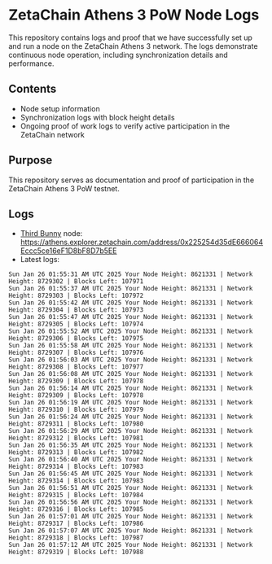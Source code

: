 # ZetaChain Athens 3 PoW Node Logs
This repository contains logs and proof that we have successfully set up and run a node on the ZetaChain Athens 3 network. The logs demonstrate continuous node operation, including synchronization details and performance.

## Contents
- Node setup information
- Synchronization logs with block height details
- Ongoing proof of work logs to verify active participation in the ZetaChain network

## Purpose
This repository serves as documentation and proof of participation in the ZetaChain Athens 3 PoW testnet.

## Logs

- [Third Bunny](https://thirdbunny.xyz/) node: https://athens.explorer.zetachain.com/address/0x225254d35dE666064Eccc5ce16eF1D8bF8D7b5EE
- Latest logs:
```
Sun Jan 26 01:55:31 AM UTC 2025 Your Node Height: 8621331 | Network Height: 8729302 | Blocks Left: 107971
Sun Jan 26 01:55:37 AM UTC 2025 Your Node Height: 8621331 | Network Height: 8729303 | Blocks Left: 107972
Sun Jan 26 01:55:42 AM UTC 2025 Your Node Height: 8621331 | Network Height: 8729304 | Blocks Left: 107973
Sun Jan 26 01:55:47 AM UTC 2025 Your Node Height: 8621331 | Network Height: 8729305 | Blocks Left: 107974
Sun Jan 26 01:55:52 AM UTC 2025 Your Node Height: 8621331 | Network Height: 8729306 | Blocks Left: 107975
Sun Jan 26 01:55:58 AM UTC 2025 Your Node Height: 8621331 | Network Height: 8729307 | Blocks Left: 107976
Sun Jan 26 01:56:03 AM UTC 2025 Your Node Height: 8621331 | Network Height: 8729308 | Blocks Left: 107977
Sun Jan 26 01:56:08 AM UTC 2025 Your Node Height: 8621331 | Network Height: 8729309 | Blocks Left: 107978
Sun Jan 26 01:56:14 AM UTC 2025 Your Node Height: 8621331 | Network Height: 8729309 | Blocks Left: 107978
Sun Jan 26 01:56:19 AM UTC 2025 Your Node Height: 8621331 | Network Height: 8729310 | Blocks Left: 107979
Sun Jan 26 01:56:24 AM UTC 2025 Your Node Height: 8621331 | Network Height: 8729311 | Blocks Left: 107980
Sun Jan 26 01:56:29 AM UTC 2025 Your Node Height: 8621331 | Network Height: 8729312 | Blocks Left: 107981
Sun Jan 26 01:56:35 AM UTC 2025 Your Node Height: 8621331 | Network Height: 8729313 | Blocks Left: 107982
Sun Jan 26 01:56:40 AM UTC 2025 Your Node Height: 8621331 | Network Height: 8729314 | Blocks Left: 107983
Sun Jan 26 01:56:45 AM UTC 2025 Your Node Height: 8621331 | Network Height: 8729314 | Blocks Left: 107983
Sun Jan 26 01:56:51 AM UTC 2025 Your Node Height: 8621331 | Network Height: 8729315 | Blocks Left: 107984
Sun Jan 26 01:56:56 AM UTC 2025 Your Node Height: 8621331 | Network Height: 8729316 | Blocks Left: 107985
Sun Jan 26 01:57:01 AM UTC 2025 Your Node Height: 8621331 | Network Height: 8729317 | Blocks Left: 107986
Sun Jan 26 01:57:07 AM UTC 2025 Your Node Height: 8621331 | Network Height: 8729318 | Blocks Left: 107987
Sun Jan 26 01:57:12 AM UTC 2025 Your Node Height: 8621331 | Network Height: 8729319 | Blocks Left: 107988
```
